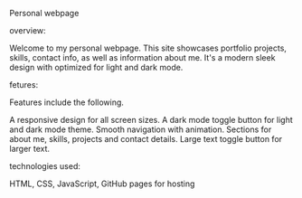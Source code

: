 Personal webpage

overview:

Welcome to my personal webpage.
This site showcases portfolio projects, skills, contact info, as well as information about me.
It's a modern sleek design with optimized for light and dark mode.

fetures:

Features include the following.

A responsive design for all screen sizes.
A dark mode toggle button for light and dark mode theme.
Smooth navigation with animation.
Sections for about me, skills, projects and contact details.
Large text toggle button for larger text.

technologies used:

HTML,
CSS,
JavaScript,
GitHub pages for hosting

